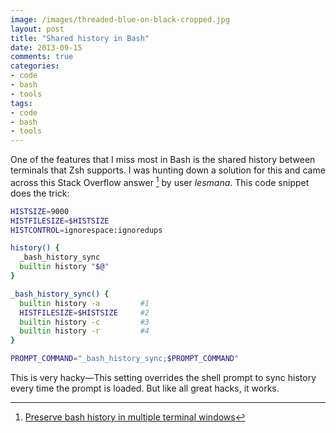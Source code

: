 ```yaml
---
image: /images/threaded-blue-on-black-cropped.jpg
layout: post
title: "Shared history in Bash"
date: 2013-09-15
comments: true
categories:
- code
- bash
- tools
tags:
- code
- bash
- tools
---
```


One of the features that I miss most in Bash is the shared history between terminals that Zsh supports. I was hunting down a solution for this and came across this Stack Overflow answer [^1] by user *lesmana*. This code snippet does the trick:

```bash
HISTSIZE=9000
HISTFILESIZE=$HISTSIZE
HISTCONTROL=ignorespace:ignoredups

history() {
  _bash_history_sync
  builtin history "$@"
}

_bash_history_sync() {
  builtin history -a         #1
  HISTFILESIZE=$HISTSIZE     #2
  builtin history -c         #3
  builtin history -r         #4
}

PROMPT_COMMAND="_bash_history_sync;$PROMPT_COMMAND"
```
This is very hacky—This setting overrides the shell prompt to sync history every time the prompt is loaded. But like all great hacks, it works.

[^1]: [Preserve bash history in multiple terminal windows](http://stackoverflow.com/questions/103944/real-time-history-export-amongst-bash-terminal-windows/3055135#3055135)
